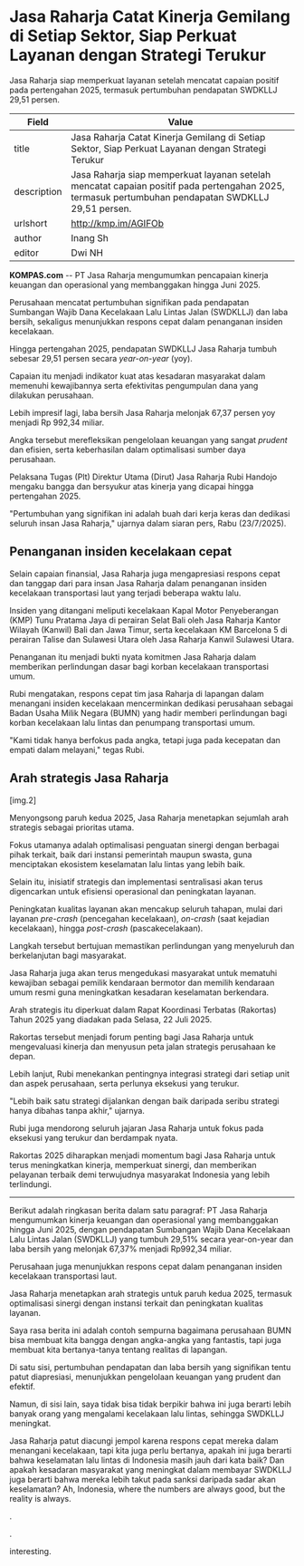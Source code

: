 # Jasa Raharja Catat Kinerja Gemilang di Setiap Sektor, Siap Perkuat Layanan dengan Strategi Terukur 

Jasa Raharja siap memperkuat layanan setelah mencatat capaian positif pada pertengahan 2025, termasuk pertumbuhan pendapatan SWDKLLJ 29,51 persen.

| Field       | Value                                                       |
|-------------|-------------------------------------------------------------|
| title       | Jasa Raharja Catat Kinerja Gemilang di Setiap Sektor, Siap Perkuat Layanan dengan Strategi Terukur  |
| description | Jasa Raharja siap memperkuat layanan setelah mencatat capaian positif pada pertengahan 2025, termasuk pertumbuhan pendapatan SWDKLLJ 29,51 persen. |
| urlshort    | http://kmp.im/AGIFOb |
| author      | Inang Sh  |
| editor      | Dwi NH |

**KOMPAS.com** -- PT Jasa Raharja mengumumkan pencapaian kinerja keuangan dan operasional yang membanggakan hingga Juni 2025. 

Perusahaan mencatat pertumbuhan signifikan pada pendapatan Sumbangan Wajib Dana Kecelakaan Lalu Lintas Jalan (SWDKLLJ) dan laba bersih, sekaligus menunjukkan respons cepat dalam penanganan insiden kecelakaan.

Hingga pertengahan 2025, pendapatan SWDKLLJ Jasa Raharja tumbuh sebesar 29,51 persen secara *year-on-year* (yoy). 

Capaian itu menjadi indikator kuat atas kesadaran masyarakat dalam memenuhi kewajibannya serta efektivitas pengumpulan dana yang dilakukan perusahaan. 

Lebih impresif lagi, laba bersih Jasa Raharja melonjak 67,37 persen yoy menjadi Rp 992,34 miliar.

Angka tersebut merefleksikan pengelolaan keuangan yang sangat *prudent* dan efisien, serta keberhasilan dalam optimalisasi sumber daya perusahaan. 

Pelaksana Tugas (Plt) Direktur Utama (Dirut) Jasa Raharja Rubi Handojo mengaku bangga dan bersyukur atas kinerja yang dicapai hingga pertengahan 2025. 

"Pertumbuhan yang signifikan ini adalah buah dari kerja keras dan dedikasi seluruh insan Jasa Raharja,\" ujarnya dalam siaran pers, Rabu (23/7/2025). 

## Penanganan insiden kecelakaan cepat

Selain capaian finansial, Jasa Raharja juga mengapresiasi respons cepat dan tanggap dari para insan Jasa Raharja dalam penanganan insiden kecelakaan transportasi laut yang terjadi beberapa waktu lalu. 

Insiden yang ditangani meliputi kecelakaan Kapal Motor Penyeberangan (KMP) Tunu Pratama Jaya di perairan Selat Bali oleh Jasa Raharja Kantor Wilayah (Kanwil) Bali dan Jawa Timur, serta kecelakaan KM Barcelona 5 di perairan Talise dan Sulawesi Utara oleh Jasa Raharja Kanwil Sulawesi Utara.

Penanganan itu menjadi bukti nyata komitmen Jasa Raharja dalam memberikan perlindungan dasar bagi korban kecelakaan transportasi umum. 

Rubi mengatakan, respons cepat tim jasa Raharja di lapangan dalam menangani insiden kecelakaan mencerminkan dedikasi perusahaan sebagai Badan Usaha Milik Negara (BUMN) yang hadir memberi perlindungan bagi korban kecelakaan lalu lintas dan penumpang transportasi umum. 

"Kami tidak hanya berfokus pada angka, tetapi juga pada kecepatan dan empati dalam melayani,\" tegas Rubi.

## Arah strategis Jasa Raharja 

\[img.2\]

Menyongsong paruh kedua 2025, Jasa Raharja menetapkan sejumlah arah strategis sebagai prioritas utama. 

Fokus utamanya adalah optimalisasi penguatan sinergi dengan berbagai pihak terkait, baik dari instansi pemerintah maupun swasta, guna menciptakan ekosistem keselamatan lalu lintas yang lebih baik.  

Selain itu, inisiatif strategis dan implementasi sentralisasi akan terus digencarkan untuk efisiensi operasional dan peningkatan layanan. 

Peningkatan kualitas layanan akan mencakup seluruh tahapan, mulai dari layanan *pre-crash* (pencegahan kecelakaan), *on-crash* (saat kejadian kecelakaan), hingga *post-crash* (pascakecelakaan). 

Langkah tersebut bertujuan memastikan perlindungan yang menyeluruh dan berkelanjutan bagi masyarakat. 

Jasa Raharja juga akan terus mengedukasi masyarakat untuk mematuhi kewajiban sebagai pemilik kendaraan bermotor dan memilih kendaraan umum resmi guna meningkatkan kesadaran keselamatan berkendara.

Arah strategis itu diperkuat dalam Rapat Koordinasi Terbatas (Rakortas) Tahun 2025 yang diadakan pada Selasa, 22 Juli 2025. 

Rakortas tersebut menjadi forum penting bagi Jasa Raharja untuk mengevaluasi kinerja dan menyusun peta jalan strategis perusahaan ke depan. 

Lebih lanjut, Rubi menekankan pentingnya integrasi strategi dari setiap unit dan aspek perusahaan, serta perlunya eksekusi yang terukur.

"Lebih baik satu strategi dijalankan dengan baik daripada seribu strategi hanya dibahas tanpa akhir," ujarnya.

Rubi juga mendorong seluruh jajaran Jasa Raharja untuk fokus pada eksekusi yang terukur dan berdampak nyata. 

Rakortas 2025 diharapkan menjadi momentum bagi Jasa Raharja untuk terus meningkatkan kinerja, memperkuat sinergi, dan memberikan pelayanan terbaik demi terwujudnya masyarakat Indonesia yang lebih terlindungi. 

---
Berikut adalah ringkasan berita dalam satu paragraf: PT Jasa Raharja mengumumkan kinerja keuangan dan operasional yang membanggakan hingga Juni 2025, dengan pendapatan Sumbangan Wajib Dana Kecelakaan Lalu Lintas Jalan (SWDKLLJ) yang tumbuh 29,51% secara year-on-year dan laba bersih yang melonjak 67,37% menjadi Rp992,34 miliar.

 Perusahaan juga menunjukkan respons cepat dalam penanganan insiden kecelakaan transportasi laut.

 Jasa Raharja menetapkan arah strategis untuk paruh kedua 2025, termasuk optimalisasi sinergi dengan instansi terkait dan peningkatan kualitas layanan.



Saya rasa berita ini adalah contoh sempurna bagaimana perusahaan BUMN bisa membuat kita bangga dengan angka-angka yang fantastis, tapi juga membuat kita bertanya-tanya tentang realitas di lapangan.

 Di satu sisi, pertumbuhan pendapatan dan laba bersih yang signifikan tentu patut diapresiasi, menunjukkan pengelolaan keuangan yang prudent dan efektif.

 Namun, di sisi lain, saya tidak bisa tidak berpikir bahwa ini juga berarti lebih banyak orang yang mengalami kecelakaan lalu lintas, sehingga SWDKLLJ meningkat.

 Jasa Raharja patut diacungi jempol karena respons cepat mereka dalam menangani kecelakaan, tapi kita juga perlu bertanya, apakah ini juga berarti bahwa keselamatan lalu lintas di Indonesia masih jauh dari kata baik? Dan apakah kesadaran masyarakat yang meningkat dalam membayar SWDKLLJ juga berarti bahwa mereka lebih takut pada sanksi daripada sadar akan keselamatan? Ah, Indonesia, where the numbers are always good, but the reality is always.

.

.

 interesting.
